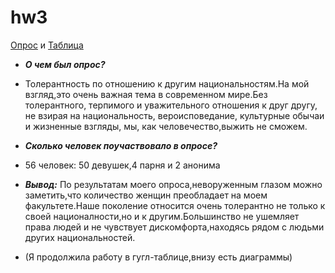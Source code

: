 # hw3
[Опрос](https://docs.google.com/forms/d/1vv1rPXVvrfdIIeII7eQf0ljTf-9adCC8bZZ0oaX3Kks/edit) и 
[Таблица](https://docs.google.com/spreadsheets/d/1HmnRe3c_wT-uLY5s4E4TsR3a268NiZqoAoY2f7pAF8Y/edit#gid=282442698)
* ***О чем был опрос?***
+ Толерантность по отношению к другим национальностям.На мой взгляд,это очень важная тема в современном мире.Без толерантного, терпимого и уважительного отношения к друг другу, не взирая на национальность, вероисповедание, культурные обычаи и жизненные взгляды, мы, как человечество,выжить не сможем.
- ***Сколько человек поучаствовало в опросе?***
+  56 человек: 50 девушек,4 парня и 2 анонима
- ***Вывод:***
 По результатам моего опроса,неворуженным глазом можно заметить,что количество женщин преобладает на моем факультете.Наше поколение относится очень толерантно не только к своей националности,но и к другим.Большинство не ушемляет права людей и не чувствует дискомфорта,находясь рядом с людьми других национальностей.
+ (Я продолжила работу в гугл-таблице,внизу есть диаграммы) 
